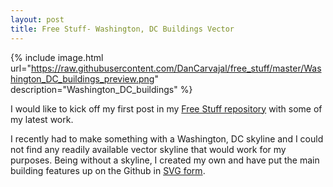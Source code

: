```yaml
---
layout: post
title: Free Stuff- Washington, DC Buildings Vector
---
```

 {% include image.html url="https://raw.githubusercontent.com/DanCarvajal/free_stuff/master/Washington_DC_buildings_preview.png" description="Washington_DC_buildings" %}


I would like to kick off my first post in my [Free Stuff repository](https://github.com/DanCarvajal/free_stuff) with some of my latest work.

I recently had to make something with a Washington, DC skyline and I could not find any readily available vector skyline that would work for my purposes. Being without a skyline, I created my own and have put the main building features up on the Github in [SVG form](https://github.com/DanCarvajal/free_stuff/blob/master/Washington_DC_buildings.svg).
